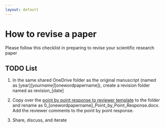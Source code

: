 ```yaml
---
layout: default
---
```


# How to revise a paper

Please follow this checklist in preparing to revise your scientific research paper

## TODO List

1. In the same shared OneDrive folder as the original manuscript (named as [year]_[yourname]_[onewordpapername]), create a revision folder named as revision_[date]

2. Copy over the [point by point response to reviewer template](/assets/docs/0_Point_by_Point_Response_template.xlsx) to the folder and rename as 0_[onewordpapername]_Point_by_Point_Response.docx. Add the reviewer comments to the point by point response. 

3. Share, discuss, and iterate


